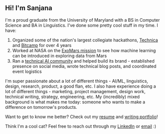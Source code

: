 ## Hi! I'm Sanjana

I'm a proud graduate from the University of Maryland with a BS in Computer Science and BA in Linguistics. I've done some pretty cool stuff in my time. I have:
1. Organized some of the nation's largest collegiate hackathons, [Technica](https://gotechnica.org/) and [Bitcamp](https://bit.camp/) for over 4 years
2. Worked at NASA on the [ExoMars mission](https://www.nasa.gov/feature/goddard/2018/moma) to see how machine learning can be introduced in exploring data from Mars 
3. Ran a [technical AI community](https://www.rsqrdai.org/) and helped build its brand - established presence on social media, wrote technical blog posts, and coordinated event logistics

I'm super passionate about a lot of different things - AI/ML, linguistics, design, research, product, a good flan, etc. I also have experience doing a lot of different things - marketing, project management, design work, technical writing, strategy, engineering, etc. My (incredibly) mixed background is what makes me today: someone who wants to make a difference on tomorrow's products.

Want to get to know me better? Check out my [resume](https://sanjananana.github.io/files/pdfs/SCResume_Website.pdf) and [writing portfolio](https://sanjananana.github.io/files/pdfs/Writing_Portfolio_SChowdhury.pdf)!

Think I'm a cool cat? Feel free to reach out through my [LinkedIn](https://www.linkedin.com/in/smchowdhury/) or [email](mailto:sanjanamchowdhury@gmail.com) :)
